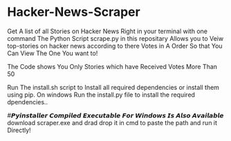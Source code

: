 # Hacker-News-Scraper
Get A list of all Stories on Hacker News Right in your terminal with one command 
The Python Script scrape.py in this repositary Allows you to Veiw top-stories on hacker news according to there Votes in A Order So that You Can View The One You want to!


The Code shows You Only Stories which have Received Votes More Than 50


Run The install.sh script to Install all required dependencies or install them using pip.
On windows Run the install.py file to install the required dpendencies..

#𝙋𝙮𝙞𝙣𝙨𝙩𝙖𝙡𝙡𝙚𝙧 𝘾𝙤𝙢𝙥𝙞𝙡𝙚𝙙 𝙀𝙭𝙚𝙘𝙪𝙩𝙖𝙗𝙡𝙚 𝙁𝙤𝙧 𝙒𝙞𝙣𝙙𝙤𝙬𝙨 𝙄𝙨 𝘼𝙡𝙨𝙤 𝘼𝙫𝙖𝙞𝙡𝙖𝙗𝙡𝙚
download scraper.exe and drad drop it in cmd to paste the path and run it Directly!

